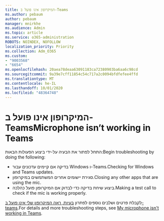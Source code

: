 ```yaml
---
title: המיקרופון אינו פועל ב-Teams
ms.author: pebaum
author: pebaum
manager: mnirkhe
ms.audience: Admin
ms.topic: article
ms.service: o365-administration
ROBOTS: NOINDEX, NOFOLLOW
localization_priority: Priority
ms.collection: Adm_O365
ms.custom:
- "9003568"
- "6654"
ms.openlocfilehash: 20aea78deaa63091183ca72380903ba6aa6c98cd
ms.sourcegitcommit: 9a39e7cff11854c54c717a2c0094bfdfefee4ffd
ms.translationtype: MT
ms.contentlocale: he-IL
ms.lasthandoff: 10/01/2020
ms.locfileid: "48364748"
---
```

# <a name="microphone-isnt-working-in-teams"></a><span data-ttu-id="4c2a8-102">המיקרופון אינו פועל ב-Teams</span><span class="sxs-lookup"><span data-stu-id="4c2a8-102">Microphone isn’t working in Teams</span></span>

<span data-ttu-id="4c2a8-103">התחל לפתור את הבעיה על-ידי ביצוע הפעולות הבאות:</span><span class="sxs-lookup"><span data-stu-id="4c2a8-103">Begin troubleshooting by doing the following:</span></span>

- <span data-ttu-id="4c2a8-104">בדיקה אם קיימים עדכונים עבור Windows ו-Teams.</span><span class="sxs-lookup"><span data-stu-id="4c2a8-104">Checking for Windows and Teams updates.</span></span>
- <span data-ttu-id="4c2a8-105">סגירת יישומים אחרים המשתמשים במיקרופון.</span><span class="sxs-lookup"><span data-stu-id="4c2a8-105">Closing any other apps that are using the mic.</span></span>
- <span data-ttu-id="4c2a8-106">ביצוע שיחת בדיקה כדי לבדוק אם המיקרופון פועל כהלכה.</span><span class="sxs-lookup"><span data-stu-id="4c2a8-106">Making a test call to check if the mic is working properly.</span></span>

<span data-ttu-id="4c2a8-107">לקבלת פרטים ושלבים נוספים לפתרון [בעיות, ראה המיקרופון שלי אינו פועל ב-teams](https://support.microsoft.com/office/666d1123-9dd0-4a31-ad2e-a758b204f33a).</span><span class="sxs-lookup"><span data-stu-id="4c2a8-107">For details and more troubleshooting steps, see [My microphone isn't working in Teams](https://support.microsoft.com/office/666d1123-9dd0-4a31-ad2e-a758b204f33a).</span></span>
